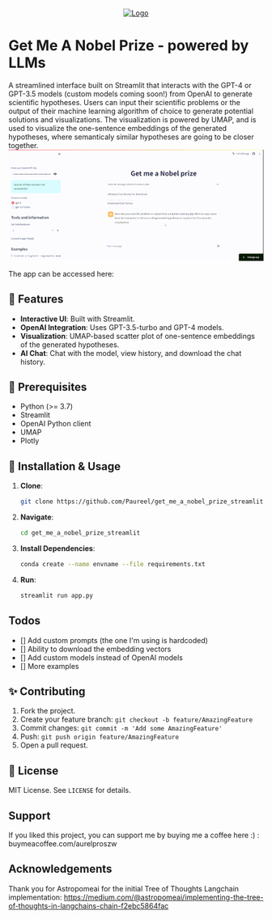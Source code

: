 <!--
MIT License

Copyright (c) 2018 Othneil Drew

Permission is hereby granted, free of charge, to any person obtaining a copy
of this software and associated documentation files (the "Software"), to deal
in the Software without restriction, including without limitation the rights
to use, copy, modify, merge, publish, distribute, sublicense, and/or sell
copies of the Software, and to permit persons to whom the Software is
furnished to do so, subject to the following conditions:

The above copyright notice and this permission notice shall be included in all
copies or substantial portions of the Software.

THE SOFTWARE IS PROVIDED "AS IS", WITHOUT WARRANTY OF ANY KIND, EXPRESS OR
IMPLIED, INCLUDING BUT NOT LIMITED TO THE WARRANTIES OF MERCHANTABILITY,
FITNESS FOR A PARTICULAR PURPOSE AND NONINFRINGEMENT. IN NO EVENT SHALL THE
AUTHORS OR COPYRIGHT HOLDERS BE LIABLE FOR ANY CLAIM, DAMAGES OR OTHER
LIABILITY, WHETHER IN AN ACTION OF CONTRACT, TORT OR OTHERWISE, ARISING FROM,
OUT OF OR IN CONNECTION WITH THE SOFTWARE OR THE USE OR OTHER DEALINGS IN THE
SOFTWARE.
-->







<!-- PROJECT LOGO -->
<br />
<p align="center">
  <a href="https://github.com/Paureel/get_me_a_nobel_prize_streamlit">
    <img src="logo.png" alt="Logo" width="80" height="80">
  </a>
  
# Get Me A Nobel Prize - powered by LLMs
 A streamlined interface built on Streamlit that interacts with the GPT-4 or GPT-3.5 models (custom models coming soon!) from OpenAI to generate scientific hypotheses. Users can input their scientific problems or the output of their machine learning algorithm of choice to generate potential solutions and visualizations. The visualization is powered by UMAP, and is used to visualize the one-sentence embeddings of the generated hypotheses, where semanticaly similar hypotheses are going to be closer together.
 ![App Screenshot](app_gif.gif)
 
 The app can be accessed here:
 
 ## 🌟 Features

- **Interactive UI**: Built with Streamlit.
- **OpenAI Integration**: Uses GPT-3.5-turbo and GPT-4 models.
- **Visualization**: UMAP-based scatter plot of one-sentence embeddings of the generated hypotheses.
- **AI Chat**: Chat with the model, view history, and download the chat history.

## 🔧 Prerequisites

- Python (>= 3.7)
- Streamlit
- OpenAI Python client
- UMAP
- Plotly

## 🚀 Installation & Usage

1. **Clone**:
   ```sh
   git clone https://github.com/Paureel/get_me_a_nobel_prize_streamlit
   ```
2. **Navigate**:
	```sh
	cd get_me_a_nobel_prize_streamlit
	```
3. **Install Dependencies**:
	```sh
	conda create --name envname --file requirements.txt
	```
4. **Run**:
	```sh
	streamlit run app.py
	```
	
## Todos

- [] Add custom prompts (the one I'm using is hardcoded)
- [] Ability to download the embedding vectors
- [] Add custom models instead of OpenAI models
- [] More examples
## ✨ Contributing

1. Fork the project.
2. Create your feature branch: `git checkout -b feature/AmazingFeature`
3. Commit changes: `git commit -m 'Add some AmazingFeature'`
4. Push: `git push origin feature/AmazingFeature`
5. Open a pull request.

## 📄 License

MIT License. See `LICENSE` for details.

## Support

If you liked this project, you can support me by buying me a coffee here :) : buymeacoffee.com/aurelproszw

## Acknowledgements
Thank you for Astropomeai for the initial Tree of Thoughts Langchain implementation: https://medium.com/@astropomeai/implementing-the-tree-of-thoughts-in-langchains-chain-f2ebc5864fac
